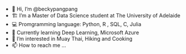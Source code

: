 - 👋 Hi, I’m @beckypangpang
- 🏗️ I’m a Master of Data Science student at The University of Adelaide
- 💻 Promgramming language: Python, R , SQL, C, Julia
- 🌱 Currently learning Deep Learning, Microsoft Azure
- 👀 I’m interested in Muay Thai, Hiking and Cooking
- 📫 How to reach me ...

<!---
beckypangpang/beckypangpang is a ✨ special ✨ repository because its `README.md` (this file) appears on your GitHub profile.
You can click the Preview link to take a look at your changes.
--->
